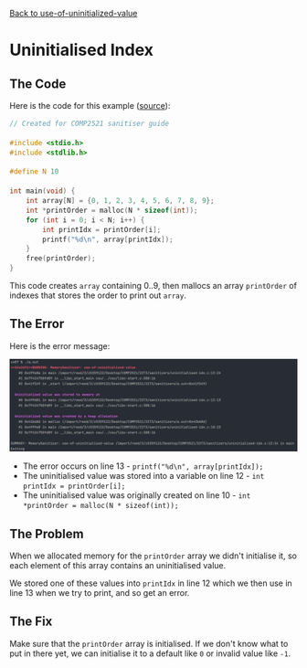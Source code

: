 [Back to use-of-uninitialized-value](..)

# Uninitialised Index

## The Code

Here is the code for this example ([source](uninitialised-idx.c)):

```c
// Created for COMP2521 sanitiser guide

#include <stdio.h>
#include <stdlib.h>

#define N 10

int main(void) {
    int array[N] = {0, 1, 2, 3, 4, 5, 6, 7, 8, 9};
    int *printOrder = malloc(N * sizeof(int));
    for (int i = 0; i < N; i++) {
        int printIdx = printOrder[i];
        printf("%d\n", array[printIdx]);
    }
    free(printOrder);
}

```

This code creates `array` containing 0..9, then mallocs an array `printOrder` of indexes that stores the order to print out `array`.

## The Error

Here is the error message:

![error message](error.png)

- The error occurs on line 13 - `printf("%d\n", array[printIdx]);`
- The uninitialised value was stored into a variable on line 12 - `int printIdx = printOrder[i];`
- The uninitialised value was originally created on line 10 - `int *printOrder = malloc(N * sizeof(int));`

## The Problem

When we allocated memory for the `printOrder` array we didn't initialise it, so each element of this array contains an uninitialised value.

We stored one of these values into `printIdx` in line 12 which we then use in line 13 when we try to print, and so get an error.

## The Fix

Make sure that the `printOrder` array is initialised. If we don't know what to put in there yet, we can initialise it to a default like `0` or invalid value  like `-1`.